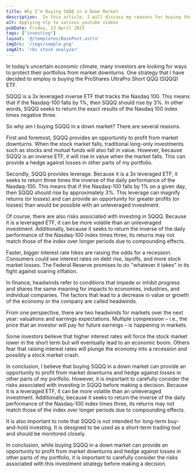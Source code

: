 ```yaml
---
title: Why I’m Buying SQQQ in a Down Market
description:  In this article, I will discuss my reasons for buying the ProShares UltraPro Short QQQ (SQQQ) ETF in a down market. SQQQ is a 3x leveraged inverse ETF that tracks the Nasdaq 100 and seeks to return the exact results of the Nasdaq 100 index times negative three. I will explore the potential benefits and risks of this investment strategy and share my thoughts on why I believe it could be a smart move in today’s economic climate.
alt: Applying nlp to various youtube videos
pubDate: Friday, 13 April 2023
tags: ["investing"]
layout: '@/templates/BasePost.astro'
imgSrc: '/imgs/sample.png'
imgAlt: 'rbc stock analyzer'
---
```


In today’s uncertain economic climate, many investors are looking for ways to protect their portfolios from market downturns. One strategy that I have decided to employ is buying the ProShares UltraPro Short QQQ (SQQQ) ETF.

SQQQ is a 3x leveraged inverse ETF that tracks the Nasdaq 100. This means that if the Nasdaq-100 falls by 1%, then SQQQ should rise by 3%. In other words, SQQQ seeks to return the exact results of the Nasdaq 100 index times negative three.

So why am I buying SQQQ in a down market? There are several reasons.

First and foremost, SQQQ provides an opportunity to profit from market downturns. When the stock market falls, traditional long-only investments such as stocks and mutual funds will also fall in value. However, because SQQQ is an inverse ETF, it will rise in value when the market falls. This can provide a hedge against losses in other parts of my portfolio.

Secondly, SQQQ provides leverage. Because it is a 3x leveraged ETF, it seeks to return three times the inverse of the daily performance of the Nasdaq-100. This means that if the Nasdaq-100 falls by 1% on a given day, then SQQQ should rise by approximately 3%. This leverage can magnify returns (or losses) and can provide an opportunity for greater profits (or losses) than would be possible with an unleveraged investment.

Of course, there are also risks associated with investing in SQQQ. Because it is a leveraged ETF, it can be more volatile than an unleveraged investment. Additionally, because it seeks to return the inverse of the daily performance of the Nasdaq-100 index times three, its returns may not match those of the index over longer periods due to compounding effects.

Faster, bigger interest rate hikes are raising the odds for a recession. Consumers could see interest rates on debt rise, layoffs, and more stock market losses. The Federal Reserve promises to do "whatever it takes" in its fight against soaring inflation.

In finance, headwinds refer to conditions that impede or inhibit progress and shares the same meaning for impacts to economies, industries, and individual companies. The factors that lead to a decrease in value or growth of the economy or the company are called headwinds.

From one perspective, there are two headwinds for markets over the next year: valuations and earnings expectations. Multiple compression – i.e., the price that an investor will pay for future earnings – is happening in markets.

Some investors believe that higher interest rates will force the stock market lower in the short term but will eventually lead to an economic boom. Others fear that raising interest rates will plunge the economy into a recession and possibly a stock market crash.

In conclusion, I believe that buying SQQQ in a down market can provide an opportunity to profit from market downturns and hedge against losses in other parts of my portfolio. However, it is important to carefully consider the risks associated with investing in SQQQ before making a decision. Because it is a leveraged ETF, it can be more volatile than an unleveraged investment. Additionally, because it seeks to return the inverse of the daily performance of the Nasdaq-100 index times three, its returns may not match those of the index over longer periods due to compounding effects.

It is also important to note that SQQQ is not intended for long-term buy-and-hold investing. It is designed to be used as a short-term trading tool and should be monitored closely.

In conclusion, while buying SQQQ in a down market can provide an opportunity to profit from market downturns and hedge against losses in other parts of my portfolio, it is important to carefully consider the risks associated with this investment strategy before making a decision.